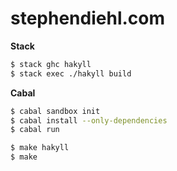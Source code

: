 stephendiehl.com
================

**Stack**

```bash
$ stack ghc hakyll
$ stack exec ./hakyll build
```

**Cabal**

```bash
$ cabal sandbox init
$ cabal install --only-dependencies
$ cabal run
```

```bash
$ make hakyll
$ make
```
